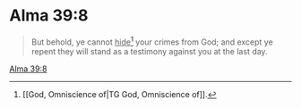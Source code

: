 # Alma 39:8

> But behold, ye cannot <u>hide</u>[^a] your crimes from God; and except ye repent they will stand as a testimony against you at the last day.

[Alma 39:8](https://www.churchofjesuschrist.org/study/scriptures/bofm/alma/39?lang=eng&id=p8#p8)


[^a]: [[God, Omniscience of|TG God, Omniscience of]].  
